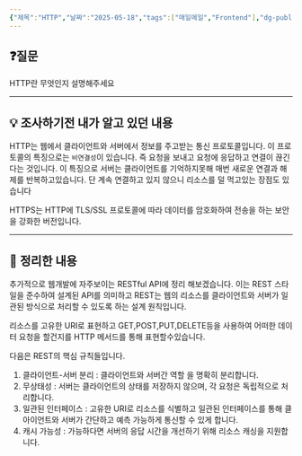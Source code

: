 ```yaml
---
{"제목":"HTTP","날짜":"2025-05-18","tags":["매일메일","Frontend"],"dg-publish":true,"permalink":"/매일메일/25년5월/HTTP/","dgPassFrontmatter":true,"created":"2025-05-18T21:41:16.464+09:00","updated":"2025-05-18T21:57:50.476+09:00"}
---
```


## ❓질문

HTTP란 무엇인지 설명해주세요

---
## 💡 조사하기전 내가 알고 있던 내용

HTTP는 웹에서 클라이언트와 서버에서 정보를 주고받는 통신 프로토콜입니다.
이 프로토콜의 특징으로는 `비연결성`이 있습니다. 즉 요청을 보내고 요청에 응답하고 연결이 끊긴다는 것입니다. 이 특징으로 서버는 클라이언트를 기억하지못해 매번 새로운 연결과 해제를 반복하고있습니다.
단 계속 연결하고 있지 않으니 리소스를 덜 먹고있는 장점도 있습니다

HTTPS는 HTTP에 TLS/SSL 프로토콜에 따라 데이터를 암호화하여 전송을 하는 보안을 강화한 버전입니다.

---
## 🏫 정리한 내용

추가적으로 웹개발에 자주보이는 RESTful API에 정리 해보겠습니다.
이는 REST 스타일을 준수하여 설계된 API를 의미하고 REST는 웹의 리소스를 클라이언트와 서버가 일관된 방식으로 처리할 수 있도록 하는 설계 원칙입니다.

리소스를 고유한 URI로 표현하고 GET,POST,PUT,DELETE등을 사용하여 어떠한 데이터 요청을 할건지를 HTTP 메서드를 통해 표현할수있습니다.

다음은 REST의 핵심 규칙들입니다.

1. 클라이언트-서버 분리 : 클라이언트와 서버간 역할 을 명확히 분리합니다.
2. 무상태성 : 서버는 클라이언트의 상태를 저장하지 않으며, 각 요청은 독립적으로 처리합니다.
3. 일관된 인터페이스 : 고유한 URI로 리소스를 식별하고 일관된 인터페이스를 통해 클아이언트와 서버가 간단하고 예측 가능하게 통신할 수 있게 합니다.
4. 캐시 가능성 : 가능하다면 서버의 응답 시간을 개선하기 위해 리소스 캐싱을 지원합니다.